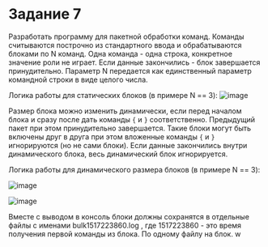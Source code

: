 # Задание 7

Разработать программу для пакетной обработки команд.
Команды считываются построчно из стандартного ввода и обрабатываются блоками по N команд.
Одна команда - одна строка, конкретное значение роли не играет. Если данные закончились - блок
завершается принудительно. Параметр N передается как единственный параметр командной
строки в виде целого числа.

Логика работы для статических блоков (в примере N == 3):
![image](https://github.com/letnonesurvive/bulk/assets/36066335/09cd1f42-4179-487d-91c5-ab67523f9e93)

Размер блока можно изменить динамически, если перед началом блока и сразу после дать
команды `{` и `}` соответственно. Предыдущий пакет при этом принудительно завершается. Такие
блоки могут быть включены друг в друга при этом вложенные команды `{` и `}` игнорируются (но не
сами блоки). Если данные закончились внутри динамического блока, весь динамический блок
игнорируется.

Логика работы для динамического размера блоков (в примере N == 3):

![image](https://github.com/letnonesurvive/bulk/assets/36066335/d0557047-0923-4f64-81db-256c32c7a365)

![image](https://github.com/letnonesurvive/bulk/assets/36066335/605e896a-4852-4239-ba30-207e11a2fcb8)

Вместе с выводом в консоль блоки должны сохранятся в отдельные файлы с именами
bulk1517223860.log , где 1517223860 - это время получения первой команды из блока. По одному
файлу на блок. 
w
